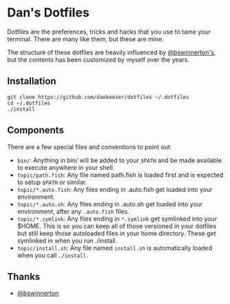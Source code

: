 # Dan's Dotfiles

Dotfiles are the preferences, tricks and hacks that you use to tame your
terminal. There are many like them, but these are mine.


The structure of these dotfiles are heavily influenced by
[@bswinnerton's](https://github.com/bswinnerton/dotfiles), but the contents has been customized by myself over the years.

## Installation

```
git clone https://github.com/dankeezer/dotfiles ~/.dotfiles
cd ~/.dotfiles
./install
```

## Components

There are a few special files and conventions to point out:

- `bin/`: Anything in bin/ will be added to your `$PATH` and be made available
  to execute anywhere in your shell.
- `topic/path.fish`: Any file named path.fish is loaded first and is expected to
  setup `$PATH` or similar.
- `topic/*.auto.fish`: Any files ending in .auto.fish get loaded into your
  environment.
- `topic/*.auto.sh`: Any files ending in .auto.sh get loaded into your
  environment, after any `.auto.fish` files.
- `topic/*.symlink`: Any files ending in `*.symlink` get symlinked into your
  $HOME. This is so you can keep all of those versioned in your dotfiles but
  still keep those autoloaded files in your home directory. These get symlinked
  in when you run ./install.
- `topic/install.sh`: Any file named `install.sh` is automatically loaded when
  you call `./install`.

## Thanks

- [@bswinnerton](https://github.com/bswinnerton/dotfiles)

